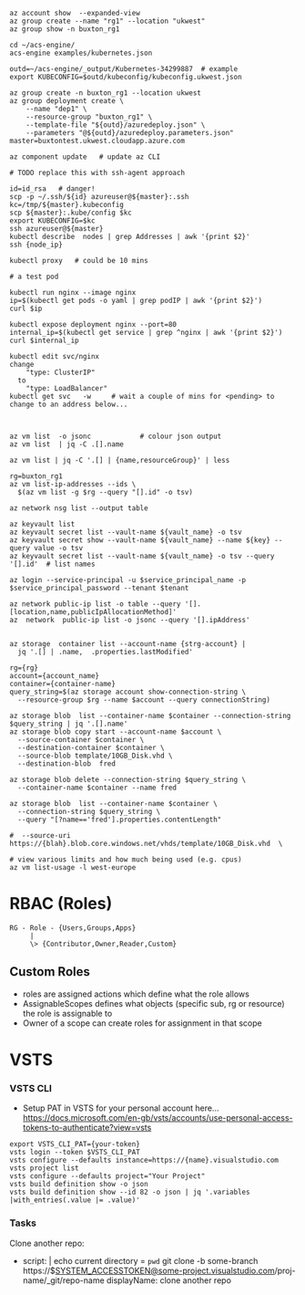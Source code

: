 ```
az account show  --expanded-view
az group create --name "rg1" --location "ukwest"
az group show -n buxton_rg1

cd ~/acs-engine/
acs-engine examples/kubernetes.json

outd=~/acs-engine/_output/Kubernetes-34299887  # example
export KUBECONFIG=$outd/kubeconfig/kubeconfig.ukwest.json

az group create -n buxton_rg1 --location ukwest
az group deployment create \
    --name "dep1" \
    --resource-group "buxton_rg1" \
    --template-file "${outd}/azuredeploy.json" \
    --parameters "@${outd}/azuredeploy.parameters.json"
master=buxtontest.ukwest.cloudapp.azure.com

az component update   # update az CLI

# TODO replace this with ssh-agent approach

id=id_rsa   # danger!
scp -p ~/.ssh/${id} azureuser@${master}:.ssh
kc=/tmp/${master}.kubeconfig
scp ${master}:.kube/config $kc
export KUBECONFIG=$kc
ssh azureuser@${master}
kubectl describe  nodes | grep Addresses | awk '{print $2}'
ssh {node_ip}

kubectl proxy   # could be 10 mins 

# a test pod

kubectl run nginx --image nginx
ip=$(kubectl get pods -o yaml | grep podIP | awk '{print $2}')
curl $ip

kubectl expose deployment nginx --port=80
internal_ip=$(kubectl get service | grep ^nginx | awk '{print $2}')
curl $internal_ip

kubectl edit svc/nginx
change
    "type: ClusterIP"
  to
    "type: LoadBalancer"
kubectl get svc   -w     # wait a couple of mins for <pending> to change to an address below...



az vm list  -o jsonc            # colour json output
az vm list  | jq -C .[].name

az vm list | jq -C '.[] | {name,resourceGroup}' | less

rg=buxton_rg1
az vm list-ip-addresses --ids \
  $(az vm list -g $rg --query "[].id" -o tsv)

az network nsg list --output table

az keyvault list
az keyvault secret list --vault-name ${vault_name} -o tsv
az keyvault secret show --vault-name ${vault_name} --name ${key} --query value -o tsv
az keyvault secret list --vault-name ${vault_name} -o tsv --query '[].id'  # list names

az login --service-principal -u $service_principal_name -p $service_principal_password --tenant $tenant

az network public-ip list -o table --query '[].[location,name,publicIpAllocationMethod]' 
az  network  public-ip list -o jsonc --query '[].ipAddress'


az storage  container list --account-name {strg-account} |
  jq '.[] | .name,  .properties.lastModified'

rg={rg}
account={account_name}
container={container-name}
query_string=$(az storage account show-connection-string \
  --resource-group $rg --name $account --query connectionString)

az storage blob  list --container-name $container --connection-string $query_string | jq '.[].name'
az storage blob copy start --account-name $account \
  --source-container $container \
  --destination-container $container \
  --source-blob template/10GB_Disk.vhd \
  --destination-blob  fred

az storage blob delete --connection-string $query_string \
  --container-name $container --name fred

az storage blob  list --container-name $container \
  --connection-string $query_string \
  --query "[?name=='fred'].properties.contentLength"

#  --source-uri https://{blah}.blob.core.windows.net/vhds/template/10GB_Disk.vhd  \

# view various limits and how much being used (e.g. cpus)
az vm list-usage -l west-europe
```

# RBAC (Roles)
```
RG - Role - {Users,Groups,Apps}
     |
     \> {Contributor,Owner,Reader,Custom}
```
## Custom Roles
- roles are assigned actions which define what the role allows
- AssignableScopes defines what objects (specific sub, rg or resource) the role is assignable to
- Owner of a scope can create roles for assignment in that scope

# VSTS

### VSTS CLI

- Setup PAT in VSTS for your personal account here...
https://docs.microsoft.com/en-gb/vsts/accounts/use-personal-access-tokens-to-authenticate?view=vsts

```
export VSTS_CLI_PAT={your-token}
vsts login --token $VSTS_CLI_PAT
vsts configure --defaults instance=https://{name}.visualstudio.com
vsts project list
vsts configure --defaults project="Your Project"
vsts build definition show -o json
vsts build definition show --id 82 -o json | jq '.variables |with_entries(.value |= .value)'
```

### Tasks

Clone another repo:

  - script: |
      echo current directory = `pwd`
      git clone -b some-branch https://$SYSTEM_ACCESSTOKEN@some-project.visualstudio.com/proj-name/_git/repo-name
    displayName: clone another repo



